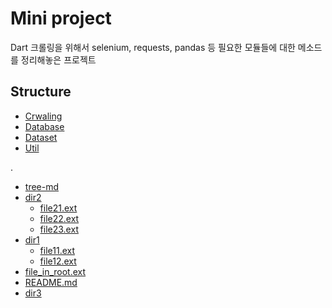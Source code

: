 # Mini project

Dart 크롤링을 위해서 selenium, requests, pandas 등 필요한 모듈들에 대한 메소드를 정리해놓은 프로젝트

## Structure

* [Crwaling](./Crwaling) 
* [Database](./Database)
* [Dataset](.Dataset)
* [Util](.Util)

.
 * [tree-md](./tree-md)
 * [dir2](./dir2)
   * [file21.ext](./dir2/file21.ext)
   * [file22.ext](./dir2/file22.ext)
   * [file23.ext](./dir2/file23.ext)
 * [dir1](./dir1)
   * [file11.ext](./dir1/file11.ext)
   * [file12.ext](./dir1/file12.ext)
 * [file_in_root.ext](./file_in_root.ext)
 * [README.md](./README.md)
 * [dir3](./dir3)
